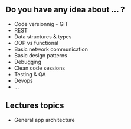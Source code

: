 ## Do you have any idea about ... ?

- Code versionnig - GIT
- REST
- Data structures & types
- OOP vs functional
- Basic network communication
- Basic design patterns
- Debugging
- Clean code sessions
- Testing & QA
- Devops
- ...


## Lectures topics

- General app architecture
